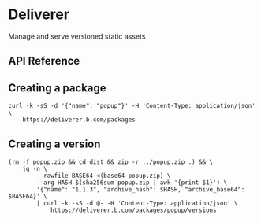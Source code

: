 # Deliverer
Manage and serve versioned static assets

## API Reference

## Creating a package

```
curl -k -sS -d '{"name": "popup"}' -H 'Content-Type: application/json' \
    https://deliverer.b.com/packages
```

## Creating a version

```
(rm -f popup.zip && cd dist && zip -r ../popup.zip .) && \
    jq -n \
        --rawfile BASE64 <(base64 popup.zip) \
        --arg HASH $(sha256sum popup.zip | awk '{print $1}') \
        '{"name": "1.1.3", "archive_hash": $HASH, "archive_base64": $BASE64}' \
        | curl -k -sS -d @- -H 'Content-Type: application/json' \
            https://deliverer.b.com/packages/popup/versions
```
